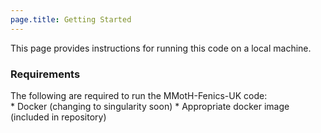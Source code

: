 ```yaml
---
page.title: Getting Started
---
```

This page provides instructions for running this code on a local machine.  

### Requirements  
The following are required to run the MMotH-Fenics-UK code:  
    * Docker (changing to singularity soon)
    * Appropriate docker image (included in repository)
